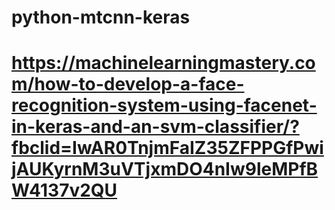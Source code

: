 # python-mtcnn-keras
# https://machinelearningmastery.com/how-to-develop-a-face-recognition-system-using-facenet-in-keras-and-an-svm-classifier/?fbclid=IwAR0TnjmFaIZ35ZFPPGfPwijAUKyrnM3uVTjxmDO4nIw9leMPfBW4137v2QU
